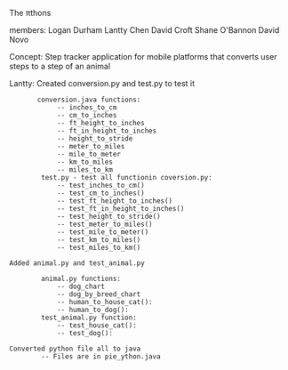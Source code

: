 The πthons

members:
    Logan Durham 
    Lantty Chen
    David Croft
    Shane O'Bannon
    David Novo

Concept:
    Step tracker application for mobile platforms that converts user steps to a step of an animal 

Lantty: 
    Created conversion.py and test.py to test it

           conversion.java functions:
                -- inches_to_cm   
                -- cm_to_inches    
                -- ft_height_to_inches
                -- ft_in_height_to_inches           
                -- height_to_stride 
                -- meter_to_miles
                -- mile_to_meter
                -- km_to_miles
                -- miles_to_km
            test.py - test all functionin coversion.py: 
                -- test_inches_to_cm()
                -- test_cm_to_inches()
                -- test_ft_height_to_inches()
                -- test_ft_in_height_to_inches()
                -- test_height_to_stride()
                -- test_meter_to_miles()
                -- test_mile_to_meter()
                -- test_km_to_miles()
                -- test_miles_to_km()

    Added animal.py and test_animal.py

            animal.py functions:
                -- dog_chart
                -- dog_by_breed_chart
                -- human_to_house_cat():
                -- human_to_dog():
            test_animal.py function:
                -- test_house_cat():
                -- test_dog():

    Converted python file all to java 
            -- Files are in pie_ython.java


